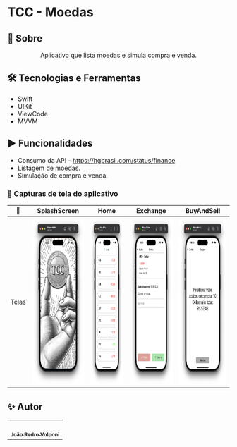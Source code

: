 # TCC - Moedas

## 📒 Sobre
<p align="center">Aplicativo que lista moedas e simula compra e venda.</p>

## 🛠️ Tecnologias e Ferramentas
- Swift
- UIKit
- ViewCode
- MVVM

## ▶️ Funcionalidades
- Consumo da API - https://hgbrasil.com/status/finance
- Listagem de moedas.
- Simulação de compra e venda.

### 📱 Capturas de tela do aplicativo

|       🍏       |              SplashScreen               |              Home               | Exchange                           | BuyAndSell                            |
| :------------: | :----------------------------------------: | :---------------------------------------: | -------------------------------------- | ------------------------------------- |
| Telas | <img src="https://github.com/JoaoPedroVolponi/Assets/blob/main/swift/tcc-moedas/splashScreen.png" width="210px;" height="380" /> | <img src="https://github.com/JoaoPedroVolponi/Assets/blob/main/swift/tcc-moedas/home.png" width="210px;" height="380" /> | <img src="https://github.com/JoaoPedroVolponi/Assets/blob/main/swift/tcc-moedas/exchange.png" width="220px;" height="380" /> | <img src="https://github.com/JoaoPedroVolponi/Assets/blob/main/swift/tcc-moedas/buyAndSell.png" width="220px;" height="380" />

## ✨ Autor
<!-- ALL-CONTRIBUTORS-LIST:START - Do not remove or modify this section -->
<!-- prettier-ignore-start -->
<!-- markdownlint-disable -->
<table>
  <tr>
    <td align="center">
      <a href="https://github.com/JoaoPedroVolponi">
        <img src="https://avatars.githubusercontent.com/u/98360987?v=4" width="100px;" alt=""/>
        <br />
        <sub>
          <b>João Pedro Volponi</b>
        </sub>
      </a>
      <br />
    </td>
  </tr>
</table>

<!-- markdownlint-enable -->
<!-- prettier-ignore-end -->
<!-- ALL-CONTRIBUTORS-LIST:END -->
